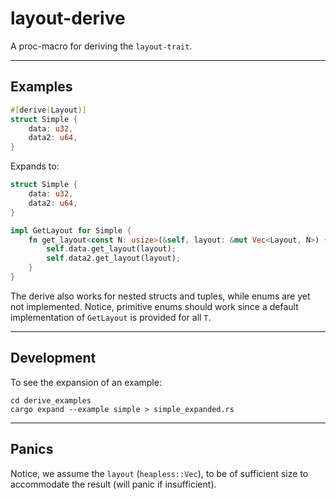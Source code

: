 # layout-derive

A proc-macro for deriving the `layout-trait`.

---

## Examples

```rust
#[derive(Layout)]
struct Simple {
    data: u32,
    data2: u64,
}
```

Expands to:

```rust
struct Simple {
    data: u32,
    data2: u64,
}

impl GetLayout for Simple {
    fn get_layout<const N: usize>(&self, layout: &mut Vec<Layout, N>) {
        self.data.get_layout(layout);
        self.data2.get_layout(layout);
    }
}
```

The derive also works for nested structs and tuples, while enums are yet not implemented. Notice, primitive enums should work since a default implementation of `GetLayout` is provided for all `T`.

---

## Development

To see the expansion of an example:

```shell
cd derive_examples
cargo expand --example simple > simple_expanded.rs
```

---

## Panics

Notice, we assume the `layout` (`heapless::Vec`), to be of sufficient size to accommodate the result (will panic if insufficient).
